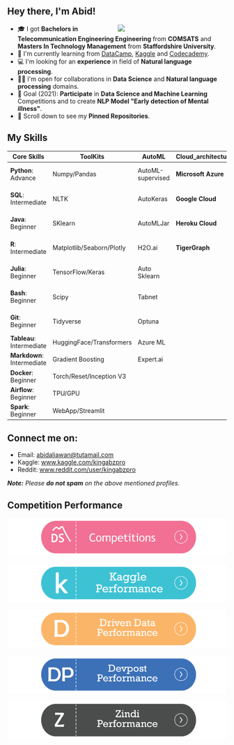 ## Hey there, I'm Abid!
<img align='right' src="https://analyticsindiamag.com/wp-content/uploads/2018/12/developer-dribbble.gif" width="250">

- 🎓 I got **Bachelors in Telecommunication Engineering Engineering** from **COMSATS** and **Masters In Technology Management** from **Staffordshire University**.
- 🌱 I'm currently learning from [DataCamp](https://www.datacamp.com), [Kaggle](https://www.kaggle.com/) and [Codecademy](https://www.codecademy.com/).
- 💻 I'm looking for an **experience** in field of **Natural language processing**.
- 🤝🏻 I'm open for collaborations in **Data Science** and **Natural language processing** domains.
- 🎯 Goal (2021): **Participate** in **Data Science and Machine Learning** Competitions and to create **NLP Model "Early detection of Mental illness"**.
- 📌 Scroll down to see my **Pinned Repositories**.

## My Skills
| Core Skills                | ToolKits                  | AutoML            | Cloud_architecture  | Certified                   |
| -------------------------- | ------------------------- | ----------------- | ------------------- | --------------------------- |
| **Python**: Advance        | Numpy/Pandas              | AutoML-supervised | **Microsoft Azure** | Data Scientist in Python    |
| **SQL**: Intermediate      | NLTK                      | AutoKeras         | **Google Cloud**    | Data Analysis Using R       |
| **Java**: Beginner         | SKlearn                   | AutoMLJar         | **Heroku Cloud**    | Data Analysis using SQL     |
| **R**: Intermediate        | Matplotlib/Seaborn/Plotly | H2O.ai            | **TigerGraph**      | Advance SQL with PostgreSQL |
| **Julia**: Beginner        | TensorFlow/Keras          | Auto Sklearn      |                     | Natural Learning Processing |
| **Bash**: Beginner         | Scipy                     | Tabnet            |                     | Deep Learning with NLP      |
| **Git**: Beginner          | Tidyverse                 | Optuna            |                     | Tableau Data Analyst        |
| **Tableau**: Intermediate  | HuggingFace/Transformers  | Azure ML          |                     |                             |
| **Markdown**: Intermediate | Gradient Boosting         | Expert.ai         |                     |                             |
| **Docker**: Beginner       | Torch/Reset/Inception V3  |                   |                     |                             |
| **Airflow**: Beginner      | TPU/GPU                   |                   |                     |                             |
| **Spark**: Beginner        | WebApp/Streamlit          |                   |                     |                             |


## Connect me on:
- Email: abidaliawan@tutamail.com
- Kaggle: www.kaggle.com/kingabzpro
- Reddit: www.reddit.com/user/kingabzpro

_**Note:** Please **do not spam** on the above mentioned profiles._

## Competition Performance


[![CSV](Competitionbutton.png)](Kaggle_Competitions_Performance.csv)

[![Kaggle](CompetitionbuttonKaggle.png)](https://www.kaggle.com/kingabzpro)

[![DD](CompetitionbuttonDD.png)](https://www.drivendata.org/users/kingabzpro/)

[![DD](Devpost.png)](https://devpost.com/kingabzpro?ref_content=user-portfolio&ref_feature=portfolio&ref_medium=global-nav)

[![DD](Zindi.png)](https://zindi.africa/users/kingabzpro)
